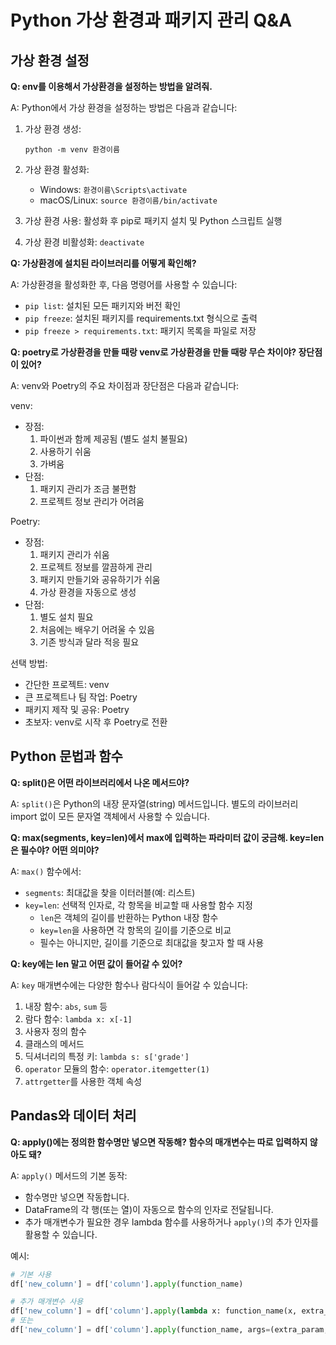 # Python 가상 환경과 패키지 관리 Q&A

## 가상 환경 설정

**Q: env를 이용해서 가상환경을 설정하는 방법을 알려줘.**

A: Python에서 가상 환경을 설정하는 방법은 다음과 같습니다:

1. 가상 환경 생성:
   ```
   python -m venv 환경이름
   ```

2. 가상 환경 활성화:
   - Windows: `환경이름\Scripts\activate`
   - macOS/Linux: `source 환경이름/bin/activate`

3. 가상 환경 사용: 활성화 후 pip로 패키지 설치 및 Python 스크립트 실행

4. 가상 환경 비활성화: `deactivate`

**Q: 가상환경에 설치된 라이브러리를 어떻게 확인해?**

A: 가상환경을 활성화한 후, 다음 명령어를 사용할 수 있습니다:
- `pip list`: 설치된 모든 패키지와 버전 확인
- `pip freeze`: 설치된 패키지를 requirements.txt 형식으로 출력
- `pip freeze > requirements.txt`: 패키지 목록을 파일로 저장

**Q: poetry로 가상환경을 만들 때랑 venv로 가상환경을 만들 때랑 무슨 차이야? 장단점이 있어?**

A: venv와 Poetry의 주요 차이점과 장단점은 다음과 같습니다:

venv:
- 장점:
  1. 파이썬과 함께 제공됨 (별도 설치 불필요)
  2. 사용하기 쉬움
  3. 가벼움
- 단점:
  1. 패키지 관리가 조금 불편함
  2. 프로젝트 정보 관리가 어려움

Poetry:
- 장점:
  1. 패키지 관리가 쉬움
  2. 프로젝트 정보를 깔끔하게 관리
  3. 패키지 만들기와 공유하기가 쉬움
  4. 가상 환경을 자동으로 생성
- 단점:
  1. 별도 설치 필요
  2. 처음에는 배우기 어려울 수 있음
  3. 기존 방식과 달라 적응 필요

선택 방법:
- 간단한 프로젝트: venv
- 큰 프로젝트나 팀 작업: Poetry
- 패키지 제작 및 공유: Poetry
- 초보자: venv로 시작 후 Poetry로 전환

## Python 문법과 함수

**Q: split()은 어떤 라이브러리에서 나온 메서드야?**

A: `split()`은 Python의 내장 문자열(string) 메서드입니다. 별도의 라이브러리 import 없이 모든 문자열 객체에서 사용할 수 있습니다.

**Q: max(segments, key=len)에서 max에 입력하는 파라미터 값이 궁금해. key=len은 필수야? 어떤 의미야?**

A: `max()` 함수에서:
- `segments`: 최대값을 찾을 이터러블(예: 리스트)
- `key=len`: 선택적 인자로, 각 항목을 비교할 때 사용할 함수 지정
  - `len`은 객체의 길이를 반환하는 Python 내장 함수
  - `key=len`을 사용하면 각 항목의 길이를 기준으로 비교
  - 필수는 아니지만, 길이를 기준으로 최대값을 찾고자 할 때 사용

**Q: key에는 len 말고 어떤 값이 들어갈 수 있어?**

A: `key` 매개변수에는 다양한 함수나 람다식이 들어갈 수 있습니다:

1. 내장 함수: `abs`, `sum` 등
2. 람다 함수: `lambda x: x[-1]`
3. 사용자 정의 함수
4. 클래스의 메서드
5. 딕셔너리의 특정 키: `lambda s: s['grade']`
6. `operator` 모듈의 함수: `operator.itemgetter(1)`
7. `attrgetter`를 사용한 객체 속성

## Pandas와 데이터 처리

**Q: apply()에는 정의한 함수명만 넣으면 작동해? 함수의 매개변수는 따로 입력하지 않아도 돼?**

A: `apply()` 메서드의 기본 동작:
- 함수명만 넣으면 작동합니다.
- DataFrame의 각 행(또는 열)이 자동으로 함수의 인자로 전달됩니다.
- 추가 매개변수가 필요한 경우 lambda 함수를 사용하거나 `apply()`의 추가 인자를 활용할 수 있습니다.

예시:
```python
# 기본 사용
df['new_column'] = df['column'].apply(function_name)

# 추가 매개변수 사용
df['new_column'] = df['column'].apply(lambda x: function_name(x, extra_param=value))
# 또는
df['new_column'] = df['column'].apply(function_name, args=(extra_param,))
```